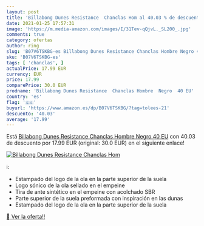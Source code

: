 ```yaml
---
layout: post
title: 'Billabong Dunes Resistance  Chanclas Hom al 40.03 % de descuento'
date: 2021-01-25 17:57:31
image: 'https://m.media-amazon.com/images/I/31Tev-qQjvL._SL200_.jpg'
comments: true
category: ofertas
author: ring
slug: 'B07V6TSKBG-es Billabong Dunes Resistance Chanclas Hombre Negro 40 EU'
sku: 'B07V6TSKBG-es'
tags: [ 'chanclas', ]
actualPrice: 17.99 EUR
currency: EUR
price: 17.99
comparePrice: 30.0 EUR
prodname: 'Billabong Dunes Resistance  Chanclas Hombre  Negro  40 EU'
country: 'es'
flag: '🇪🇸'
buyurl: 'https://www.amazon.es/dp/B07V6TSKBG/?tag=tolees-21'
descuento: '40.03'
average: '17.99'
---
```


Está [Billabong Dunes Resistance  Chanclas Hombre  Negro  40 EU](https://www.amazon.es/dp/B07V6TSKBG/?tag=tolees-21) con 40.03 de descuento por 17.99 EUR (original: 30.0 EUR) en el siguiente enlace!

[![Billabong Dunes Resistance  Chanclas Hom](https://m.media-amazon.com/images/I/31Tev-qQjvL._SL200_.jpg)](https://www.amazon.es/dp/B07V6TSKBG/?tag=tolees-21)

ℹ️:

- Estampado del logo de la ola en la parte superior de la suela
- Logo sónico de la ola sellado en el empeine
- Tira de ante sintético en el empeine con acolchado SBR
- Parte superior de la suela preformada con inspiración en las dunas
- Estampado del logo de la ola en la parte superior de la suela

[🛒 Ver la oferta!!](https://www.amazon.es/dp/B07V6TSKBG/?tag=tolees-21)
